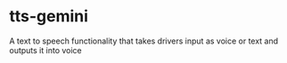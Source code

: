 # tts-gemini
A text to speech functionality that takes drivers input as voice or text   and outputs it into voice
